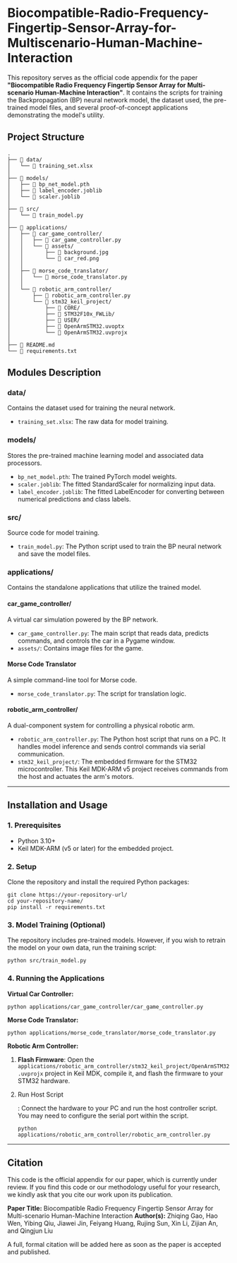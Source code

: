 # Biocompatible-Radio-Frequency-Fingertip-Sensor-Array-for-Multiscenario-Human-Machine-Interaction

This repository serves as the official code appendix for the paper **"Biocompatible Radio Frequency Fingertip Sensor Array for Multi-scenario Human-Machine Interaction"**. It contains the scripts for training the Backpropagation (BP) neural network model, the dataset used, the pre-trained model files, and several proof-of-concept applications demonstrating the model's utility.

## Project Structure

```
.
├── 📂 data/
│   └── 📄 training_set.xlsx
│
├── 📂 models/
│   ├── 📄 bp_net_model.pth
│   ├── 📄 label_encoder.joblib
│   └── 📄 scaler.joblib
│
├── 📂 src/
│   └── 📄 train_model.py
│
├── 📂 applications/
│   ├── 📂 car_game_controller/
│   │   ├── 📄 car_game_controller.py
│   │   └── 📂 assets/
│   │       ├── 📄 background.jpg
│   │       └── 📄 car_red.png
│   │
│   ├── 📂 morse_code_translator/
│   │   └── 📄 morse_code_translator.py
│   │
│   └── 📂 robotic_arm_controller/
│       ├── 📄 robotic_arm_controller.py
│       └── 📂 stm32_keil_project/
│           ├── 📂 CORE/
│           ├── 📂 STM32F10x_FWLib/
│           ├── 📂 USER/
│           ├── 📄 OpenArmSTM32.uvoptx
│           └── 📄 OpenArmSTM32.uvprojx
│
├── 📄 README.md
└── 📄 requirements.txt
```

## Modules Description

### data/

Contains the dataset used for training the neural network.

- `training_set.xlsx`: The raw data for model training.

### models/

Stores the pre-trained machine learning model and associated data processors.

- `bp_net_model.pth`: The trained PyTorch model weights.
- `scaler.joblib`: The fitted StandardScaler for normalizing input data.
- `label_encoder.joblib`: The fitted LabelEncoder for converting between numerical predictions and class labels.

###  src/

Source code for model training.

- `train_model.py`: The Python script used to train the BP neural network and save the model files.

### applications/

Contains the standalone applications that utilize the trained model.

#### car_game_controller/

A virtual car simulation powered by the BP network.

- `car_game_controller.py`: The main script that reads data, predicts commands, and controls the car in a Pygame window.
- `assets/`: Contains image files for the game.

#### Morse Code Translator

A simple command-line tool for Morse code.

- `morse_code_translator.py`: The script for translation logic.

#### robotic_arm_controller/

A dual-component system for controlling a physical robotic arm.

- `robotic_arm_controller.py`: The Python host script that runs on a PC. It handles model inference and sends control commands via serial communication.
- `stm32_keil_project/`: The embedded firmware for the STM32 microcontroller. This Keil MDK-ARM v5 project receives commands from the host and actuates the arm's motors.

------

## Installation and Usage

### 1. Prerequisites

- Python 3.10+
- Keil MDK-ARM (v5 or later) for the embedded project.

### 2. Setup

Clone the repository and install the required Python packages:

```
git clone https://your-repository-url/
cd your-repository-name/
pip install -r requirements.txt
```

### 3. Model Training (Optional)

The repository includes pre-trained models. However, if you wish to retrain the model on your own data, run the training script:

```
python src/train_model.py
```

### 4. Running the Applications

**Virtual Car Controller:**

```
python applications/car_game_controller/car_game_controller.py
```

**Morse Code Translator:**

```
python applications/morse_code_translator/morse_code_translator.py
```

**Robotic Arm Controller:**

1. **Flash Firmware**: Open the `applications/robotic_arm_controller/stm32_keil_project/OpenArmSTM32.uvprojx` project in Keil MDK, compile it, and flash the firmware to your STM32 hardware.

2. Run Host Script

   : Connect the hardware to your PC and run the host controller script. You may need to configure the serial port within the script.

   ```
   python applications/robotic_arm_controller/robotic_arm_controller.py
   ```

------

## Citation

This code is the official appendix for our paper, which is currently under review. If you find this code or our methodology useful for your research, we kindly ask that you cite our work upon its publication.

**Paper Title:** Biocompatible Radio Frequency Fingertip Sensor Array for Multi-scenario Human-Machine Interaction
**Author(s):** Zhiqing Gao, Hao Wen, Yibing Qiu, Jiawei Jin, Feiyang Huang, Rujing Sun, Xin Li, Zijian An, and Qingjun Liu

A full, formal citation will be added here as soon as the paper is accepted and published.